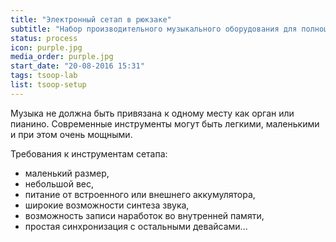 ```yaml
---
title: "Электронный сетап в рюкзаке"
subtitle: "Набор производительного музыкального оборудования для полноценного живого электронного выступления и сочинительства"
status: process
icon: purple.jpg
media_order: purple.jpg
start_date: "20-08-2016 15:31"
tags: tsoop-lab
list: tsoop-setup
---
```


Музыка не должна быть привязана к одному месту как орган или пианино. Современные инструменты могут быть легкими, маленькими и при этом очень мощными.

Требования к инструментам сетапа:

- маленький размер,
- небольшой вес,
- питание от встроенного или внешнего аккумулятора,
- широкие возможности синтеза звука,
- возможность записи наработок во внутренней памяти,
- простая синхронизация с остальными девайсами...
